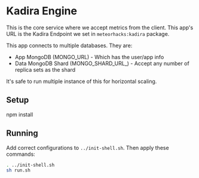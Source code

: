 # Kadira Engine

This is the core service where we accept metrics from the client. This app's URL is the Kadira Endpoint we set in `meteorhacks:kadira` package.

This app connects to multiple databases. They are:

* App MongoDB (MONGO_URL) - Which has the user/app info
* Data MongoDB Shard (MONGO_SHARD_URL_<shard-name>) - Accept any number of replica sets as the shard

It's safe to run multiple instance of this for horizontal scaling.


## Setup

npm install

## Running

Add correct configurations to `../init-shell.sh`. Then apply these commands:

```sh
. ../init-shell.sh
sh run.sh
```
